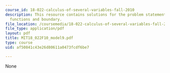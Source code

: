 ```yaml
---
course_id: 18-022-calculus-of-several-variables-fall-2010
description: This resource contains solutions for the problem statements related to
  functions and boundary.
file_location: /coursemedia/18-022-calculus-of-several-variables-fall-2010/af50841c43e26d80611a0473fcdf6be7_MIT18_022F10_model9.pdf
file_type: application/pdf
layout: pdf
title: MIT18_022F10_model9.pdf
type: course
uid: af50841c43e26d80611a0473fcdf6be7

---
```

None